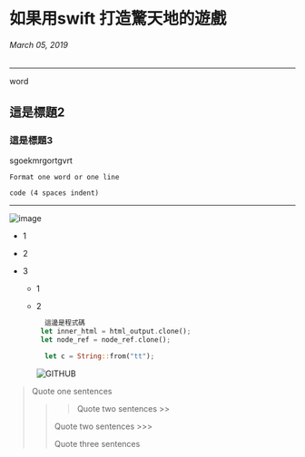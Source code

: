 # 如果用swift 打造驚天地的遊戲

###### March 05, 2019

---

word

## 這是標題2

### 這是標題3

sgoekmrgortgvrt

`Format one word or one line`

    code (4 spaces indent)

---

![image](https://s.yimg.com/os/creatr-uploaded-images/2023-02/dbc82df0-b3c2-11ed-bde7-461b718d6681)

* 1

* 2

* 3
  
  * 1
  
  * 2
    
    ```rust
      這邊是程式碼    
     let inner_html = html_output.clone();                                                                                                 
     let node_ref = node_ref.clone();                                                                                                      
    
      let c = String::from("tt");
    ```
    
      ![GITHUB](/Users/chenguanxiong/Desktop/截圖%202022-12-05%20下午1.49.08.png)

> Quote one sentences 
> 
> > > Quote two sentences >>
> > 
> > Quote two sentences >>>
> > 
> > Quote three sentences
